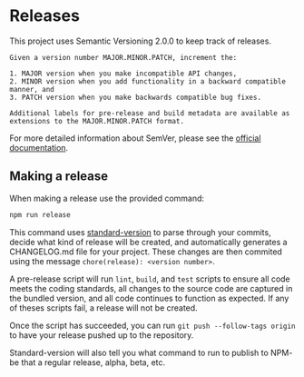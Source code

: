 # Releases

This project uses Semantic Versioning 2.0.0 to keep track of releases.

    Given a version number MAJOR.MINOR.PATCH, increment the:

    1. MAJOR version when you make incompatible API changes,
    2. MINOR version when you add functionality in a backward compatible manner, and
    3. PATCH version when you make backwards compatible bug fixes.

    Additional labels for pre-release and build metadata are available as extensions to the MAJOR.MINOR.PATCH format.

For more detailed information about SemVer, please see the [official documentation](https://semver.org/).

## Making a release

When making a release use the provided command:

```bash
npm run release
```

This command uses [standard-version](https://github.com/conventional-changelog/standard-version) to parse through your commits, decide what kind of release will be created, and automatically generates a CHANGELOG.md file for your project. These changes are then commited using the message `chore(release): <version number>`.

A pre-release script will run  `lint`, `build`, and `test` scripts to ensure all code meets the coding standards, all changes to the source code are captured in the bundled version, and all code continues to function as expected. If any of theses scripts fail, a release will not be created.

Once the script has succeeded, you can run `git push --follow-tags origin` to have your release pushed up to the repository.

Standard-version will also tell you what command to run to publish to NPM- be that a regular release, alpha, beta, etc.
